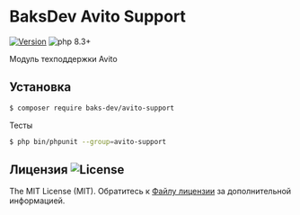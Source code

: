 # BaksDev Avito Support

[![Version](https://img.shields.io/badge/version-7.1.0-blue)](https://github.com/baks-dev/avito-support/releases)
![php 8.3+](https://img.shields.io/badge/php-min%208.3-red.svg)

Модуль техподдержки Avito

## Установка

``` bash
$ composer require baks-dev/avito-support
```

Тесты

``` bash
$ php bin/phpunit --group=avito-support
```

## Лицензия ![License](https://img.shields.io/badge/MIT-green)

The MIT License (MIT). Обратитесь к [Файлу лицензии](LICENSE.md) за дополнительной информацией.
